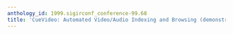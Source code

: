```yaml
---
anthology_id: 1999.sigirconf_conference-99.68
title: 'CueVideo: Automated Video/Audio Indexing and Browsing (demonstration abstract)'
---
```

